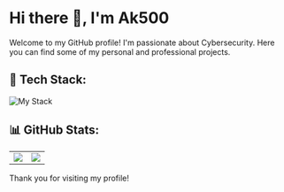 # Hi there 👋, I'm Ak500

Welcome to my GitHub profile! I'm passionate about Cybersecurity. Here you can find some of my personal and professional projects.

## 🚀 Tech Stack:
![My Stack](https://skillicons.dev/icons?i=js,py,linux,vim,regex,redhat,raspberrypi,powershell,debian,bash,md,kali)
## 📊 GitHub Stats:
<table>
	<tr>
		<td align="center" style="padding=0;width=50%;">
			<img align="center" style="padding=0;" src="https://github-readme-stats-eight-theta.vercel.app/api?username=ak500k&show_icons=true&include_all_commits=true&count_private=true&theme=dracula&hide_title=true" />
		</td>
		<td align="center" style="padding=0;width=50%;">
			<img align="center" style="padding=0;" src="https://github-readme-stats.vercel.app/api/top-langs/?username=ak500k&layout=compact&theme=dracula" />
		</td>
	</tr>
</table>

Thank you for visiting my profile!
